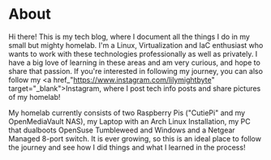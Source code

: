 # About

  Hi there! 
  This is my tech blog, where I document all the things I do in my small but mighty homelab.
  I'm a Linux, Virtualization and IaC enthusiast who wants to work with these technologies professionally as well as privately.
  I have a big love of learning in these areas and am very curious, and hope to share that passion.
  If you're interested in following my journey, you can also follow my <a href_"https://www.instagram.com/lilymightbyte" target="_blank">Instagram</a>, where I post tech info posts and share pictures of my homelab!

  My homelab currently consists of two Raspberry Pis ("CutiePi" and my OpenMediaVault NAS), my Laptop with an Arch Linux Installation, my PC that dualboots OpenSuse Tumbleweed and Windows and a Netgear Managed 8-port switch. It is ever growing, so this is an ideal place to follow the journey and see how I did things and what I learned in the process!